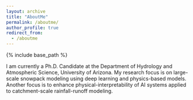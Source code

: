 ```yaml
---
layout: archive
title: "AboutMe"
permalink: /aboutme/
author_profile: true
redirect_from:
  - /aboutme
---
```


{% include base_path %}

I am currently a Ph.D. Candidate at the Department of Hydrology and Atmospheric Science, University of Arizona. My research focus is on large-scale snowpack modeling using deep learning and physics-based models. Another focus is to enhance physical-interpretability of AI systems applied to catchment-scale rainfall-runoff modeling.
